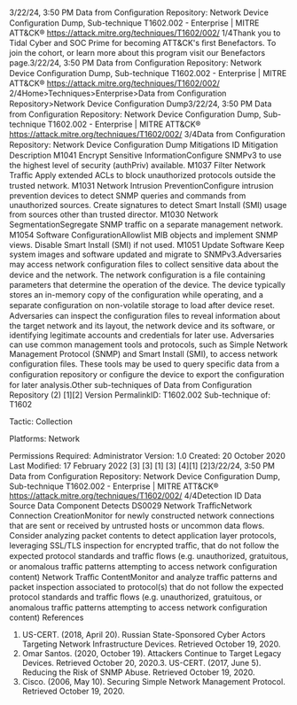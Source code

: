 3/22/24, 3:50 PM Data from Conﬁguration Repository: Network Device Conﬁguration Dump, Sub-technique T1602.002 - Enterprise | MITRE ATT&CK®
https://attack.mitre.org/techniques/T1602/002/ 1/4Thank you to Tidal Cyber and SOC Prime for becoming ATT&CK's ﬁrst Benefactors. To join the cohort, or learn more about this program visit our
Benefactors page.3/22/24, 3:50 PM Data from Conﬁguration Repository: Network Device Conﬁguration Dump, Sub-technique T1602.002 - Enterprise | MITRE ATT&CK®
https://attack.mitre.org/techniques/T1602/002/ 2/4Home>Techniques>Enterprise>Data from Conﬁguration Repository>Network Device Conﬁguration Dump3/22/24, 3:50 PM Data from Conﬁguration Repository: Network Device Conﬁguration Dump, Sub-technique T1602.002 - Enterprise | MITRE ATT&CK®
https://attack.mitre.org/techniques/T1602/002/ 3/4Data from Conﬁguration Repository: Network Device
Conﬁguration Dump
Mitigations
ID Mitigation Description
M1041 Encrypt Sensitive
InformationConﬁgure SNMPv3 to use the highest level of security (authPriv) available.
M1037 Filter Network Traﬃc Apply extended ACLs to block unauthorized protocols outside the trusted network.
M1031 Network Intrusion
PreventionConﬁgure intrusion prevention devices to detect SNMP queries and commands from unauthorized
sources. Create signatures to detect Smart Install (SMI) usage from sources other than trusted
director.
M1030 Network
SegmentationSegregate SNMP traﬃc on a separate management network.
M1054 Software
ConﬁgurationAllowlist MIB objects and implement SNMP views. Disable Smart Install (SMI) if not used.
M1051 Update Software Keep system images and software updated and migrate to SNMPv3.Adversaries may access network conﬁguration ﬁles to collect sensitive data about the device and the network. The network conﬁguration is
a ﬁle containing parameters that determine the operation of the device. The device typically stores an in-memory copy of the conﬁguration
while operating, and a separate conﬁguration on non-volatile storage to load after device reset. Adversaries can inspect the conﬁguration
ﬁles to reveal information about the target network and its layout, the network device and its software, or identifying legitimate accounts and
credentials for later use.
Adversaries can use common management tools and protocols, such as Simple Network Management Protocol (SNMP) and Smart Install
(SMI), to access network conﬁguration ﬁles. These tools may be used to query speciﬁc data from a conﬁguration repository or conﬁgure
the device to export the conﬁguration for later analysis.Other sub-techniques of Data from Conﬁguration Repository (2)
[1][2]
Version PermalinkID: T1602.002
Sub-technique of:  T1602

Tactic: Collection

Platforms: Network

Permissions Required: Administrator
Version: 1.0
Created: 20 October 2020
Last Modiﬁed: 17 February 2022
[3]
[3]
[1]
[3]
[4][1]
[2]3/22/24, 3:50 PM Data from Conﬁguration Repository: Network Device Conﬁguration Dump, Sub-technique T1602.002 - Enterprise | MITRE ATT&CK®
https://attack.mitre.org/techniques/T1602/002/ 4/4Detection
ID Data Source Data Component Detects
DS0029 Network TraﬃcNetwork
Connection
CreationMonitor for newly constructed network connections that are sent or received by
untrusted hosts or uncommon data ﬂows. Consider analyzing packet contents to detect
application layer protocols, leveraging SSL/TLS inspection for encrypted traﬃc, that do
not follow the expected protocol standards and traﬃc ﬂows (e.g. unauthorized,
gratuitous, or anomalous traﬃc patterns attempting to access network conﬁguration
content)
Network Traﬃc
ContentMonitor and analyze traﬃc patterns and packet inspection associated to protocol(s)
that do not follow the expected protocol standards and traﬃc ﬂows (e.g. unauthorized,
gratuitous, or anomalous traﬃc patterns attempting to access network conﬁguration
content)
References
1. US-CERT. (2018, April 20). Russian State-Sponsored Cyber
Actors Targeting Network Infrastructure Devices. Retrieved
October 19, 2020.
2. Omar Santos. (2020, October 19). Attackers Continue to
Target Legacy Devices. Retrieved October 20, 2020.3. US-CERT. (2017, June 5). Reducing the Risk of SNMP Abuse.
Retrieved October 19, 2020.
4. Cisco. (2006, May 10). Securing Simple Network Management
Protocol. Retrieved October 19, 2020.